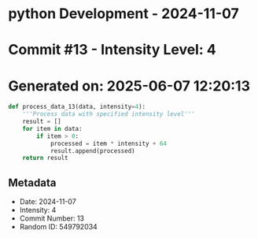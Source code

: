 ﻿# python Development - 2024-11-07
# Commit #13 - Intensity Level: 4
# Generated on: 2025-06-07 12:20:13
```python
def process_data_13(data, intensity=4):
    '''Process data with specified intensity level'''
    result = []
    for item in data:
        if item > 0:
            processed = item * intensity + 64
            result.append(processed)
    return result
```
## Metadata
- Date: 2024-11-07
- Intensity: 4
- Commit Number: 13
- Random ID: 549792034
